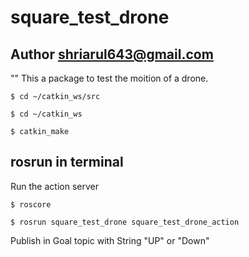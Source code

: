 # square_test_drone

## Author shriarul643@gmail.com

""
This a package to test the moition of a drone.

```
$ cd ~/catkin_ws/src 

$ cd ~/catkin_ws

$ catkin_make
```
 

## rosrun in terminal

Run the action server 
```
$ roscore

$ rosrun square_test_drone square_test_drone_action 

```

Publish in Goal topic with String "UP" or "Down"
